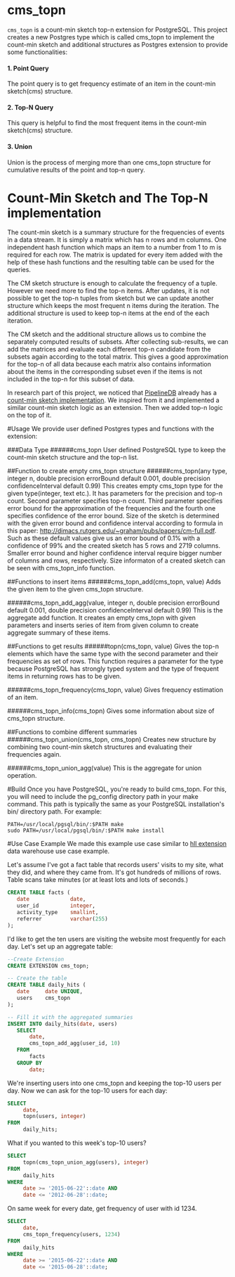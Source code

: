 # cms_topn
`cms_topn` is a count-min sketch top-n extension for PostgreSQL. This project creates a new Postgres type which is called cms_topn to implement the count-min sketch and additional structures as Postgres extension to provide some functionalities:

#### 1. Point Query
The point query is to get frequency estimate of an item in the count-min sketch(cms) structure.
	
#### 2. Top-N Query
This query is helpful to find the most frequent items in the count-min sketch(cms) structure.

#### 3. Union
Union is the process of merging more than one cms_topn structure for cumulative results of the point and top-n query.

# Count-Min Sketch and The Top-N implementation
The count-min sketch is a summary structure for the frequencies of events in a data stream. It is simply a matrix which has n rows and m columns. One independent hash function which maps an item to a number from 1 to m is required for each row. The matrix is updated for every item added with the help of these hash functions and the resulting table can be used for the queries.

The CM sketch structure is enough to calculate the frequency of a tuple. However we need more to find the top-n items. After updates, it is not possible to get the top-n tuples from sketch but we can update another structure which keeps the most frequent n items during the iteration. The additional structure is used to keep top-n items at the end of the each iteration.

The CM sketch and the additional structure allows us to combine the separately computed results of subsets. After collecting sub-results, we can add the matrices and evaluate each different top-n candidate from the subsets again according to the total matrix. This gives a good approximation for the top-n of all data because each matrix also contains information about  the items in the corresponding subset even if the items is not included in the top-n for this subset of data.

In research part of this project, we noticed that [PipelineDB](https://github.com/pipelinedb/pipelinedb) already has a [count-min sketch implementation](https://github.com/pipelinedb/pipelinedb/blob/db70946eef8a781b93ebc270be86546f357a1286/src/backend/pipeline/cmsketch.c). We inspired from it and implemented a similar count-min sketch logic as an extension. Then we added top-n logic on the top of it.

#Usage
We provide user defined Postgres types and functions with the extension:

###Data Type
######cms_topn
User defined PostgreSQL type to keep the count-min sketch structure and the top-n list.

##Function to create empty cms_topn structure
######cms_topn(any type, integer n, double precision errorBound default 0.001, double precision confidenceInterval default 0.99)
This creates empty cms_topn type for the given type(integer, text etc.). It has parameters for the precision and top-n count. Second parameter specifies top-n count. Third parameter specifies error bound for the approximation of the frequencies and the fourth one specifies confidence of the error bound. Size of the sketch is determined with the given error bound and confidence interval according to formula in this paper: http://dimacs.rutgers.edu/~graham/pubs/papers/cm-full.pdf. Such as these default values give us an error bound of 0.1% with a confidence of 99% and the created sketch has 5 rows and 2719 columns. Smaller error bound and higher confidence interval require bigger number of columns and rows, respectively. Size informaton of a created sketch can be seen with cms_topn_info function.

##Functions to insert items
######cms_topn_add(cms_topn, value) 
Adds the given item to the given cms_topn structure.

######cms_topn_add_agg(value,  integer n, double precision errorBound default 0.001, double precision confidenceInterval default 0.99)
This is the aggregate add function. It creates an empty cms_topn with given parameters and inserts series of item from given column to create aggregate summary of these items.

##Functions to get results
######topn(cms_topn, value)
Gives the top-n elements which have the same type with the second parameter and their frequencies as set of rows. This function requires a parameter for the type because PostgreSQL has strongly typed system and the type of frequent items in returning rows has to be given.  

######cms_topn_frequency(cms_topn, value)
Gives frequency estimation of an item.

######cms_topn_info(cms_topn)
Gives some information about size of cms_topn structure.

##Functions to combine different summaries
######cms_topn_union(cms_topn, cms_topn)
Creates new structure by combining two count-min sketch structures and evaluating their frequencies again.

######cms_topn_union_agg(value)
This is the aggregate for union operation.

#Build
Once you have PostgreSQL, you're ready to build cms_topn. For this, you will need to include the pg_config directory path in your make command. This path is typically the same as your PostgreSQL installation's bin/ directory path. For example:

	PATH=/usr/local/pgsql/bin/:$PATH make
	sudo PATH=/usr/local/pgsql/bin/:$PATH make install
	
#Use Case Example
We made this example use case similar to [hll extension](https://github.com/aggregateknowledge/postgresql-hll) data warehouse use case example.

Let's assume I've got a fact table that records users' visits to my site, what they did, and where they came from. It's got hundreds of millions of rows. Table scans take minutes (or at least lots and lots of seconds.)

```sql
CREATE TABLE facts (
   date				date,
   user_id			integer,
   activity_type	smallint,
   referrer			varchar(255)
);
```

I'd like to get the ten users are visiting the website most frequently for each day. Let's set up an aggregate table:
```sql
--Create Extension
CREATE EXTENSION cms_topn;
```

```sql
-- Create the table
CREATE TABLE daily_hits (
   date		date UNIQUE,
   users	cms_topn
);
```

```sql
-- Fill it with the aggregated summaries
INSERT INTO daily_hits(date, users)
   SELECT 
       date, 
       cms_topn_add_agg(user_id, 10)
   FROM 
       facts
   GROUP BY
       date;
```

We're inserting users into one cms_topn and keeping the top-10 users per day. Now we can ask for the top-10 users for each day:

```sql
SELECT 
     date, 
     topn(users, integer)
FROM 
     daily_hits;
```

What if you wanted to this week's top-10 users?

```sql
SELECT
     topn(cms_topn_union_agg(users), integer)
FROM
     daily_hits 
WHERE
     date >= '2015-06-22'::date AND 
     date <= '2012-06-28'::date;
```

On same week for every date, get frequency of user with id 1234.
```sql
SELECT
     date,
     cms_topn_frequency(users, 1234)
FROM
     daily_hits 
WHERE
     date >= '2015-06-22'::date AND 
     date <= '2015-06-28'::date;
```
